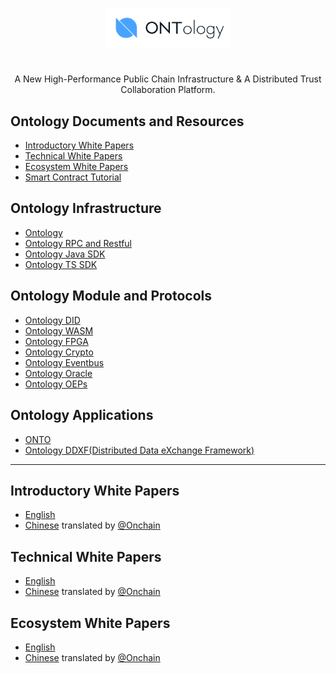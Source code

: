 <p align="center">
  <img
    src="https://github.com/ontio/documentation/blob/master/zh-CN/Ontology.png"
    width="200px"
  >
</p>
<h1 align="center"></h1>
<p align="center">
  A New High-Performance Public Chain Infrastructure & A Distributed Trust Collaboration Platform.
</p>

## Ontology Documents and Resources

- [Introductory White Papers](#introductory-white-papers)
- [Technical White Papers](#technical-white-papers)
- [Ecosystem White Papers](#ecosystem-white-papers)
- [Smart Contract Tutorial](https://github.com/ontio/documentation/tree/master/smart-contract-tutorial)

## Ontology Infrastructure

- [Ontology](https://github.com/ontio/ontology)
- [Ontology RPC and Restful](https://github.com/ontio/documentation/tree/master/ontology-API)
- [Ontology Java SDK](https://github.com/ontio/ontology-java-sdk)
- [Ontology TS SDK](https://github.com/ontio/ontology-ts-sdk)

## Ontology Module and Protocols

- [Ontology DID](https://github.com/ontio/ontology-DID)
- [Ontology WASM](https://github.com/ontio/ontology-wasm)
- [Ontology FPGA](https://github.com/ontio/ontology-fpga)
- [Ontology Crypto](https://github.com/ontio/ontology-crypto)
- [Ontology Eventbus](https://github.com/ontio/ontology-eventbus)
- [Ontology Oracle](https://github.com/ontio/ontology-oracle-py)
- [Ontology OEPs](https://github.com/ontio/ontology-oeps)

## Ontology Applications
- [ONTO](https://github.com/ontio/onto)
- [Ontology DDXF(Distributed Data eXchange Framework)](https://github.com/ontio/ontology-ddxf)

---

## Introductory White Papers

 - [English](https://ont.io/wp/Ontology-Introductory-White-Paper-EN.pdf)
 - [Chinese](https://ont.io/wp/Ontology-Introductory-White-Paper-ZH.pdf)  translated by  [@Onchain](http://www.onchain.com)

## Technical White Papers

 - [English](https://github.com/ontio/Documentation/blob/master/Ontology-technology-white-paper-EN.pdf)
 - [Chinese](https://ont.io/wp/Ontology-technology-white-paper-ZH.pdf)  translated by  [@Onchain](http://www.onchain.com)

## Ecosystem White Papers

 - [English](https://ont.io/wp/Ontology-Ecosystem-White-Paper-EN.pdf)
 - [Chinese](https://ont.io/wp/Ontology-Ecosystem-White-Paper-ZH.pdf)  translated by  [@Onchain](http://www.onchain.com)
